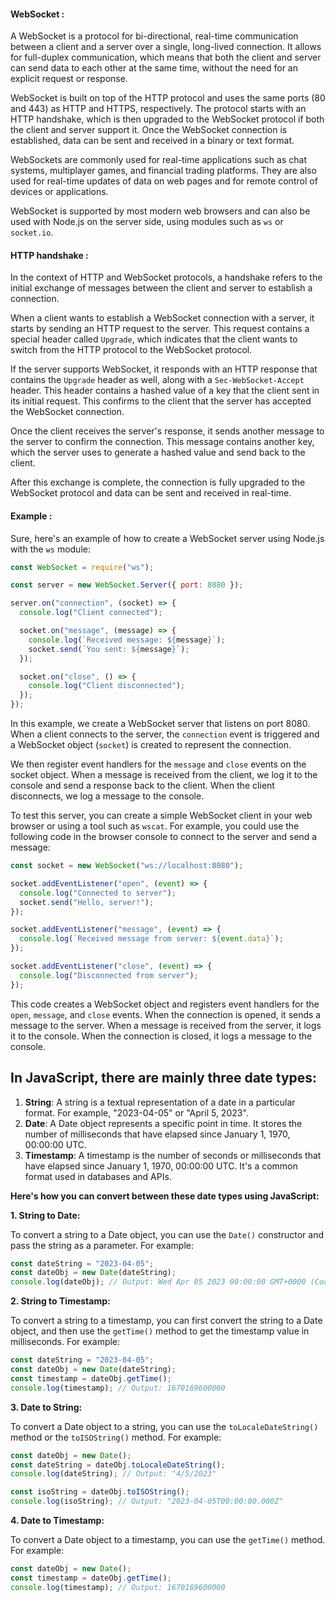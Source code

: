 #### WebSocket :

A WebSocket is a protocol for bi-directional, real-time communication between a client and a server over a single, long-lived connection. It allows for full-duplex communication, which means that both the client and server can send data to each other at the same time, without the need for an explicit request or response.

WebSocket is built on top of the HTTP protocol and uses the same ports (80 and 443) as HTTP and HTTPS, respectively. The protocol starts with an HTTP handshake, which is then upgraded to the WebSocket protocol if both the client and server support it. Once the WebSocket connection is established, data can be sent and received in a binary or text format.

WebSockets are commonly used for real-time applications such as chat systems, multiplayer games, and financial trading platforms. They are also used for real-time updates of data on web pages and for remote control of devices or applications.

WebSocket is supported by most modern web browsers and can also be used with Node.js on the server side, using modules such as `ws` or `socket.io`.

#### HTTP handshake :

In the context of HTTP and WebSocket protocols, a handshake refers to the initial exchange of messages between the client and server to establish a connection.

When a client wants to establish a WebSocket connection with a server, it starts by sending an HTTP request to the server. This request contains a special header called `Upgrade`, which indicates that the client wants to switch from the HTTP protocol to the WebSocket protocol.

If the server supports WebSocket, it responds with an HTTP response that contains the `Upgrade` header as well, along with a `Sec-WebSocket-Accept` header. This header contains a hashed value of a key that the client sent in its initial request. This confirms to the client that the server has accepted the WebSocket connection.

Once the client receives the server's response, it sends another message to the server to confirm the connection. This message contains another key, which the server uses to generate a hashed value and send back to the client.

After this exchange is complete, the connection is fully upgraded to the WebSocket protocol and data can be sent and received in real-time.

#### Example :

Sure, here's an example of how to create a WebSocket server using Node.js with the `ws` module:

```js
const WebSocket = require("ws");

const server = new WebSocket.Server({ port: 8080 });

server.on("connection", (socket) => {
  console.log("Client connected");

  socket.on("message", (message) => {
    console.log(`Received message: ${message}`);
    socket.send(`You sent: ${message}`);
  });

  socket.on("close", () => {
    console.log("Client disconnected");
  });
});
```

In this example, we create a WebSocket server that listens on port 8080. When a client connects to the server, the `connection` event is triggered and a WebSocket object (`socket`) is created to represent the connection.

We then register event handlers for the `message` and `close` events on the socket object. When a message is received from the client, we log it to the console and send a response back to the client. When the client disconnects, we log a message to the console.

To test this server, you can create a simple WebSocket client in your web browser or using a tool such as `wscat`. For example, you could use the following code in the browser console to connect to the server and send a message:

```js
const socket = new WebSocket("ws://localhost:8080");

socket.addEventListener("open", (event) => {
  console.log("Connected to server");
  socket.send("Hello, server!");
});

socket.addEventListener("message", (event) => {
  console.log(`Received message from server: ${event.data}`);
});

socket.addEventListener("close", (event) => {
  console.log("Disconnected from server");
});
```

This code creates a WebSocket object and registers event handlers for the `open`, `message`, and `close` events. When the connection is opened, it sends a message to the server. When a message is received from the server, it logs it to the console. When the connection is closed, it logs a message to the console.

## In JavaScript, there are mainly three date types:

1.  **String**: A string is a textual representation of a date in a particular format. For example, "2023-04-05" or "April 5, 2023".
2.  **Date**: A Date object represents a specific point in time. It stores the number of milliseconds that have elapsed since January 1, 1970, 00:00:00 UTC.
3.  **Timestamp**: A timestamp is the number of seconds or milliseconds that have elapsed since January 1, 1970, 00:00:00 UTC. It's a common format used in databases and APIs.

**Here's how you can convert between these date types using JavaScript:**

**1. String to Date:**

To convert a string to a Date object, you can use the `Date()` constructor and pass the string as a parameter. For example:

```js
const dateString = "2023-04-05";
const dateObj = new Date(dateString);
console.log(dateObj); // Output: Wed Apr 05 2023 00:00:00 GMT+0000 (Coordinated Universal Time)
```

**2. String to Timestamp:**

To convert a string to a timestamp, you can first convert the string to a Date object, and then use the `getTime()` method to get the timestamp value in milliseconds. For example:

```js
const dateString = "2023-04-05";
const dateObj = new Date(dateString);
const timestamp = dateObj.getTime();
console.log(timestamp); // Output: 1670169600000
```

**3. Date to String:**

To convert a Date object to a string, you can use the `toLocaleDateString()` method or the `toISOString()` method. For example:

```js
const dateObj = new Date();
const dateString = dateObj.toLocaleDateString();
console.log(dateString); // Output: "4/5/2023"

const isoString = dateObj.toISOString();
console.log(isoString); // Output: "2023-04-05T00:00:00.000Z"
```

**4. Date to Timestamp:**

To convert a Date object to a timestamp, you can use the `getTime()` method. For example:

```js
const dateObj = new Date();
const timestamp = dateObj.getTime();
console.log(timestamp); // Output: 1670169600000
```
